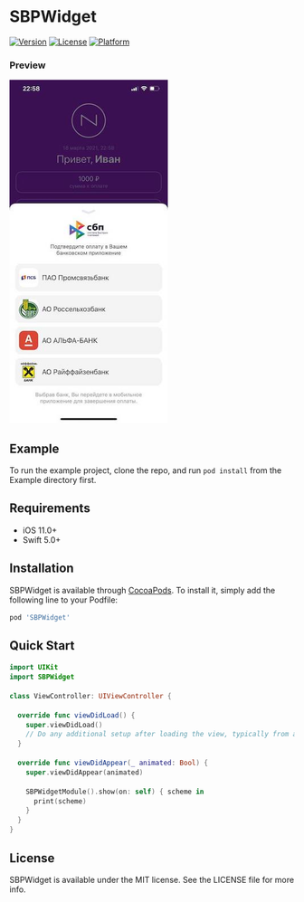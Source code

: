 # SBPWidget

[![Version](https://img.shields.io/cocoapods/v/SBPWidget.svg?style=flat)](https://cocoapods.org/pods/SBPWidget)
[![License](https://img.shields.io/cocoapods/l/SBPWidget.svg?style=flat)](https://cocoapods.org/pods/SBPWidget)
[![Platform](https://img.shields.io/cocoapods/p/SBPWidget.svg?style=flat)](https://cocoapods.org/pods/SBPWidget)

### Preview
![preview](art/preview.jpg)

## Example

To run the example project, clone the repo, and run `pod install` from the Example directory first.

## Requirements

- iOS 11.0+ 
- Swift 5.0+

## Installation

SBPWidget is available through [CocoaPods](https://cocoapods.org). To install
it, simply add the following line to your Podfile:

```ruby
pod 'SBPWidget'
```

## Quick Start

```swift
import UIKit
import SBPWidget

class ViewController: UIViewController {
  
  override func viewDidLoad() {
    super.viewDidLoad()
    // Do any additional setup after loading the view, typically from a nib.
  }
  
  override func viewDidAppear(_ animated: Bool) {
    super.viewDidAppear(animated)
    
    SBPWidgetModule().show(on: self) { scheme in
      print(scheme)
    }
  }
}
```

## License

SBPWidget is available under the MIT license. See the LICENSE file for more info.
